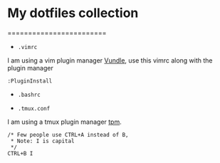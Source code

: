 # My dotfiles collection
========================

* `.vimrc`

I am using a vim plugin manager [Vundle](https://github.com/VundleVim/Vundle.vim), use this vimrc along with
the plugin manager

```
:PluginInstall 
```

* `.bashrc`

* `.tmux.conf`
	
I am using a tmux plugin manager [tpm](https://github.com/tmux-plugins/tpm). 
```
/* Few people use CTRL+A instead of B, 
 * Note: I is capital
 */
CTRL+B I
```


